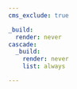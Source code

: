 ```yaml
---
cms_exclude: true

_build:
  render: never
cascade:
  _build:
    render: never
    list: always

---
```


